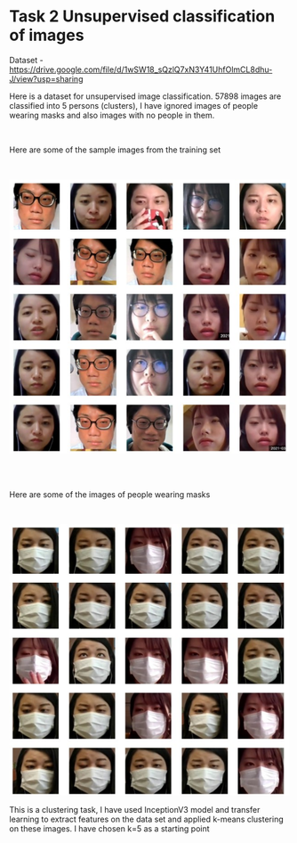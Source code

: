# Task 2 Unsupervised classification of images



Dataset - https://drive.google.com/file/d/1wSW18_sQzlQ7xN3Y41UhfOlmCL8dhu-J/view?usp=sharing


Here is a dataset for unsupervised image classification. 57898 images are classified into 5 persons (clusters), I have ignored images of people wearing masks and also images with no people in them.

</br>
<p> Here are some of the sample images from the training set </p>
</br>
<p align='center'>
  <img src="./images/Screenshot 2022-11-06 111219.jpg">
 </p>

</br>


</br>
<p>Here are some of the images of people wearing masks</p>
</br>
<p align='center'>
  <img src="./images/Screenshot 2022-11-06 114751.jpg">
 </p>
<p>This is a clustering task, I have used InceptionV3 model and transfer learning to extract features on the data set and applied k-means clustering on these images. I have chosen k=5 as a starting point</p>


